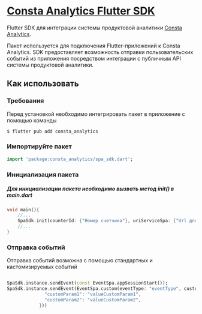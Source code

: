 # [Consta Analytics Flutter SDK](https://pub.dev/packages/consta_analytics)

Flutter SDK для интеграции системы продуктовой аналитики [Consta Analytics](https://analytics.consta.design).

Пакет используется для подключения Flutter-приложений к Consta Analytics. SDK  предоставляет возможность отправки пользовательских событий из приложения посредством интеграции c публичным API системы продуктовой аналитики.

## Как использовать

### Требования

Перед установкой необходимо интегрировать пакет в приложение с помощью команды

```dart
$ flutter pub add consta_analytics
```

### Импортируйте пакет

```dart
import 'package:consta_analytics/spa_sdk.dart';
```

### Инициализация пакета
##### Для инициализации пакета необходимо вызвать метод init() в main.dart

```dart
void main(){
    //...
    SpaSdk.init(counterId: {"Номер счетчика"}, uriServiceSpa: {"Url для отправки запроса "});
    //...
}
```

### Отправка событий

Отправка событий возможна с помощью стандартных и кастомизируемых событий

```dart

SpaSdk.instance.sendEvent(const EventSpa.appSessionStart());
SpaSdk.instance.sendEvent(EventSpa.custom(eventType: "eventType", customParam: {
              "customParam1": "valueCustomParam1",
              "customParam2": "valueCustomParam2",
            }))
```
